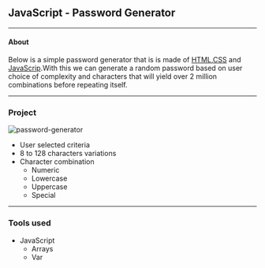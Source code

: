## JavaScript - Password Generator
---
#### About
Below is a simple password generator that is is made of [HTML](https://www.w3schools.com/html),[CSS](https://www.w3schools.com/css) and [JavaScrip](https://www.w3schools.com/js/).With this we can generate a random password based on user choice of complexity and characters that will yield over 2 million combinations before repeating itself.
___

### Project
![password-generator](assets/password-generator.png)
* User selected criteria
* 8 to 128 characters variations
* Character combination
    * Numeric
    * Lowercase
    * Uppercase
    * Special
---
### Tools used
* JavaScript 
    * Arrays
    * Var
    

    

   